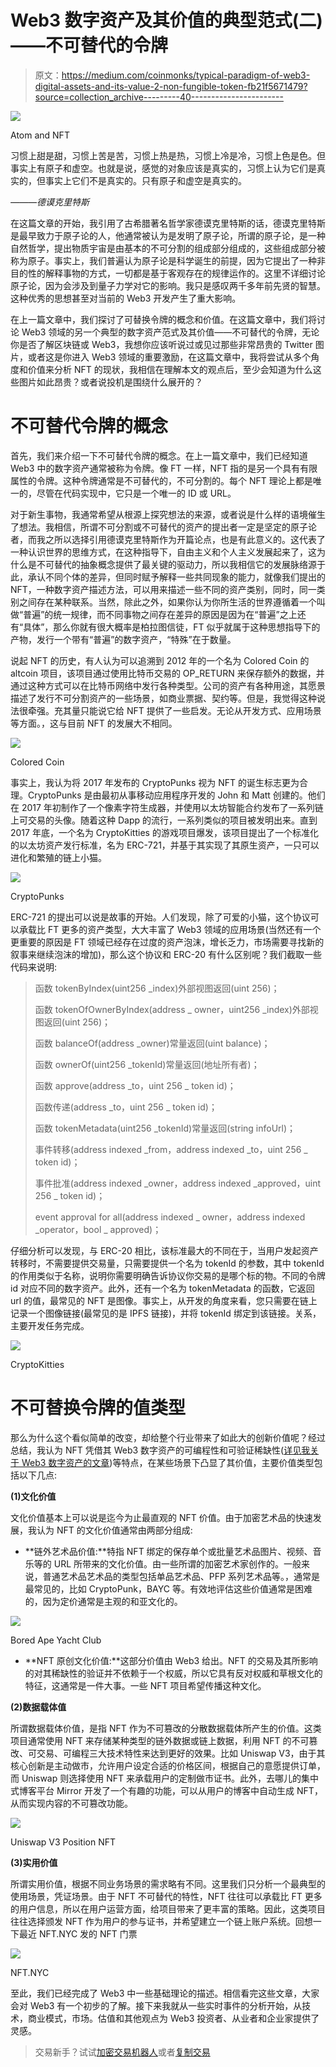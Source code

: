 # Web3 数字资产及其价值的典型范式(二)——不可替代的令牌

> 原文：<https://medium.com/coinmonks/typical-paradigm-of-web3-digital-assets-and-its-value-2-non-fungible-token-fb21f5671479?source=collection_archive---------40----------------------->

![](img/d1b6a7b8c3f5a849dae14c4c0cb3489a.png)

Atom and NFT

习惯上甜是甜，习惯上苦是苦，习惯上热是热，习惯上冷是冷，习惯上色是色。但事实上有原子和虚空。也就是说，感觉的对象应该是真实的，习惯上认为它们是真实的，但事实上它们不是真实的。只有原子和虚空是真实的。

*———德谟克里特斯*

在这篇文章的开始，我引用了古希腊著名哲学家德谟克里特斯的话，德谟克里特斯是最早致力于原子论的人，他通常被认为是发明了原子论，所谓的原子论，是一种自然哲学，提出物质宇宙是由基本的不可分割的组成部分组成的，这些组成部分被称为原子。事实上，我们普遍认为原子论是科学诞生的前提，因为它提出了一种非目的性的解释事物的方式，一切都是基于客观存在的规律运作的。这里不详细讨论原子论，因为会涉及到量子力学对它的影响。我只是感叹两千多年前先贤的智慧。这种优秀的思想甚至对当前的 Web3 开发产生了重大影响。

在上一篇文章中，我们探讨了可替换令牌的概念和价值。在这篇文章中，我们将讨论 Web3 领域的另一个典型的数字资产范式及其价值——不可替代的令牌，无论你是否了解区块链或 Web3，我想你应该听说过或见过那些非常昂贵的 Twitter 图片，或者这是你进入 Web3 领域的重要激励，在这篇文章中，我将尝试从多个角度和价值来分析 NFT 的现状，我相信在理解本文的观点后，至少会知道为什么这些图片如此昂贵？或者说投机是围绕什么展开的？

# 不可替代令牌的概念

首先，我们来介绍一下不可替代令牌的概念。在上一篇文章中，我们已经知道 Web3 中的数字资产通常被称为令牌。像 FT 一样，NFT 指的是另一个具有有限属性的令牌。这种令牌通常是不可替代的，不可分割的。每个 NFT 理论上都是唯一的，尽管在代码实现中，它只是一个唯一的 ID 或 URL。

对于新生事物，我通常希望从根源上探究想法的来源，或者说是什么样的语境催生了想法。我相信，所谓不可分割或不可替代的资产的提出者一定是坚定的原子论者，而我之所以选择引用德谟克里特斯作为开篇论点，也是有此意义的。这代表了一种认识世界的思维方式，在这种指导下，自由主义和个人主义发展起来了，这为什么是不可替代的抽象概念提供了最关键的驱动力，所以我相信它的发展脉络源于此，承认不同个体的差异，但同时赋予解释一些共同现象的能力，就像我们提出的 NFT，一种数字资产描述方法，可以用来描述一些不同的资产类别，同时，同一类别之间存在某种联系。当然，除此之外，如果你认为你所生活的世界遵循着一个叫做“普遍”的统一规律，而不同事物之间存在差异的原因是因为在“普遍”之上还有“具体”，那么你就有很大概率是柏拉图信徒，FT 似乎就属于这种思想指导下的产物，发行一个带有“普遍”的数字资产，“特殊”在于数量。

说起 NFT 的历史，有人认为可以追溯到 2012 年的一个名为 Colored Coin 的 altcoin 项目，该项目通过使用比特币交易的 OP_RETURN 来保存额外的数据，并通过这种方式可以在比特币网络中发行各种类型。公司的资产有各种用途，其愿景描述了发行不可分割资产的一些场景，如商业票据、契约等。但是，我觉得这种说法很牵强。充其量只能说它给 NFT 提供了一些启发。无论从开发方式、应用场景等方面。，这与目前 NFT 的发展大不相同。

![](img/9f7850e2557cf070f537f506c884d84c.png)

Colored Coin

事实上，我认为将 2017 年发布的 CryptoPunks 视为 NFT 的诞生标志更为合理。CryptoPunks 是由最初从事移动应用程序开发的 John 和 Matt 创建的。他们在 2017 年初制作了一个像素字符生成器，并使用以太坊智能合约发布了一系列链上可交易的头像。随着这种 Dapp 的流行，一系列类似的项目被发明出来。直到 2017 年底，一个名为 CryptoKitties 的游戏项目爆发，该项目提出了一个标准化的以太坊资产发行标准，名为 ERC-721，并基于其实现了其原生资产，一只可以进化和繁殖的链上小猫。

![](img/691bf2280f9d9c4097e3e01f8b53d155.png)

CryptoPunks

ERC-721 的提出可以说是故事的开始。人们发现，除了可爱的小猫，这个协议可以承载比 FT 更多的资产类型，大大丰富了 Web3 领域的应用场景(当然还有一个更重要的原因是 FT 领域已经存在过度的资产泡沫，增长乏力，市场需要寻找新的叙事来继续泡沫的增加)，那么这个协议和 ERC-20 有什么区别呢？我们截取一些代码来说明:

> 函数 tokenByIndex(uint256 _index)外部视图返回(uint 256)；
> 
> 函数 tokenOfOwnerByIndex(address _ owner，uint256 _index)外部视图返回(uint 256)；
> 
> 函数 balanceOf(address _owner)常量返回(uint balance)；
> 
> 函数 ownerOf(uint256 _tokenId)常量返回(地址所有者)；
> 
> 函数 approve(address _to，uint 256 _ token id)；
> 
> 函数传递(address _to，uint 256 _ token id)；
> 
> 函数 tokenMetadata(uint256 _tokenId)常量返回(string infoUrl)；
> 
> 事件转移(address indexed _from，address indexed _to，uint 256 _ token id)；
> 
> 事件批准(address indexed _owner，address indexed _approved，uint 256 _ token id)；
> 
> event approval for all(address indexed _ owner，address indexed _operator，bool _ approved)；

仔细分析可以发现，与 ERC-20 相比，该标准最大的不同在于，当用户发起资产转移时，不需要提供交易量，只需要提供一个名为 tokenId 的参数，其中 tokenId 的作用类似于名称，说明你需要明确告诉协议你交易的是哪个标的物。不同的令牌 id 对应不同的数字资产。此外，还有一个名为 tokenMetadata 的函数，它返回 url 的值，最常见的 NFT 是图像。事实上，从开发的角度来看，您只需要在链上记录一个图像链接(最常见的是 IPFS 链接)，并将 tokenId 绑定到该链接。关系，主要开发任务完成。

![](img/5047437762009afe4b1807444063b5aa.png)

CryptoKitties

# 不可替换令牌的值类型

那么为什么这个看似简单的改变，却给整个行业带来了如此大的创新价值呢？经过总结，我认为 NFT 凭借其 Web3 数字资产的可编程性和可验证稀缺性([详见我关于 Web3 数字资产的文章](/coinmonks/innovation-around-digital-assets-is-the-core-driver-of-the-next-web3-revolution-783e9d6ed8b3))等特点，在某些场景下凸显了其价值，主要价值类型包括以下几点:

**(1)文化价值**

文化价值基本上可以说是迄今为止最直观的 NFT 价值。由于加密艺术品的快速发展，我认为 NFT 的文化价值通常由两部分组成:

*   **链外艺术品价值:**特指 NFT 绑定的保存单个或批量艺术品图片、视频、音乐等的 URL 所带来的文化价值。由一些所谓的加密艺术家创作的。一般来说，普通艺术品艺术品的类型包括单品艺术品、PFP 系列艺术品等。，通常是最常见的，比如 CryptoPunk，BAYC 等。有效地评估这些价值通常是困难的，因为定价通常是主观的和亚文化的。

![](img/0ca962e2b522692c615efa22e0a5d5d9.png)

Bored Ape Yacht Club

*   **NFT 原创文化价值:**这部分价值由 Web3 给出。NFT 的交易及其所影响的对其稀缺性的验证并不依赖于一个权威，所以它具有反对权威和草根文化的特征，这通常是一件大事。一些 NFT 项目希望传播这种文化。

**(2)数据载体值**

所谓数据载体价值，是指 NFT 作为不可篡改的分散数据载体所产生的价值。这类项目通常使用 NFT 来存储某种类型的链外数据或链上数据，利用 NFT 的不可篡改、可交易、可编程三大技术特性来达到更好的效果。比如 Uniswap V3，由于其核心创新是主动做市，允许用户设定合适的价格区间，根据自己的意愿提供订单，而 Uniswap 则选择使用 NFT 来承载用户的定制做市证书。此外，去哪儿的集中式博客平台 Mirror 开发了一个有趣的功能，可以从用户的博客中自动生成 NFT，从而实现内容的不可篡改功能。

![](img/adca6e3b26583f6d3e9ed12c8aaf96b4.png)

Uniswap V3 Position NFT

**(3)实用价值**

所谓实用价值，根据不同业务场景的需求略有不同。这里我们只分析一个最典型的使用场景，凭证场景。由于 NFT 不可替代的特性，NFT 往往可以承载比 FT 更多的用户信息，所以在用户运营方面，给项目带来了更丰富的策略。因此，这类项目往往选择颁发 NFT 作为用户的参与证书，并希望建立一个链上账户系统。回想一下最近 NFT.NYC 发的 NFT 门票

![](img/0becd062fb9124be5c5ca284022fdca5.png)

NFT.NYC

至此，我们已经完成了 Web3 中一些基础理论的描述。相信看完这些文章，大家会对 Web3 有一个初步的了解。接下来我就从一些实时事件的分析开始，从技术，商业模式，市场。估值和其他观点为 Web3 投资者、从业者和企业家提供了灵感。

> 交易新手？试试[加密交易机器人](/coinmonks/crypto-trading-bot-c2ffce8acb2a)或者[复制交易](/coinmonks/top-10-crypto-copy-trading-platforms-for-beginners-d0c37c7d698c)
